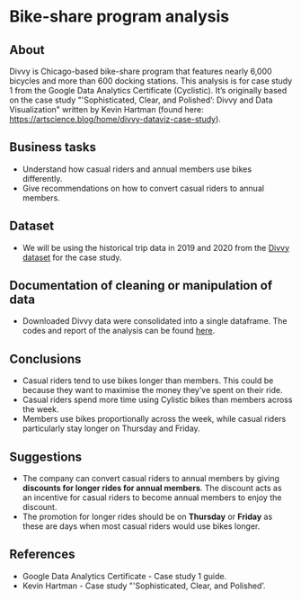 # Bike-share program analysis
## About
Divvy is Chicago-based bike-share program that features nearly 6,000 bicycles and more than 600 docking stations. This analysis is for case study 1 from the Google Data Analytics Certificate (Cyclistic). It’s originally based on the case study "'Sophisticated, Clear, and Polished’: Divvy and Data Visualization" written by Kevin Hartman (found here: https://artscience.blog/home/divvy-dataviz-case-study).
## Business tasks
*  Understand how casual riders and annual members use bikes differently.
*  Give recommendations on how to convert casual riders to annual members.
## Dataset
* We will be using the historical trip data in 2019 and 2020 from the [Divvy dataset](https://divvy-tripdata.s3.amazonaws.com/index.html) for the case study. 
## Documentation of cleaning or manipulation of data
* Downloaded Divvy data were consolidated into a single dataframe. The codes and report of the analysis can be found [here](https://ngctramnl.github.io/bike-share/).
## Conclusions
* Casual riders tend to use bikes longer than members. This could be because they want to maximise the money they’ve spent on their ride.
* Casual riders spend more time using Cylistic bikes than members across the week. 
* Members use bikes proportionally across the week, while casual riders particularly stay longer on Thursday and Friday.

## Suggestions
* The company can convert casual riders to annual members by giving **discounts for longer rides for annual members**. The discount acts as an incentive for casual riders to become annual members to enjoy the discount.
* The promotion for longer rides should be on **Thursday** or **Friday** as these are days when most casual riders would use bikes longer.

## References
* Google Data Analytics Certificate - Case study 1 guide.
* Kevin Hartman - Case study "'Sophisticated, Clear, and Polished’.

